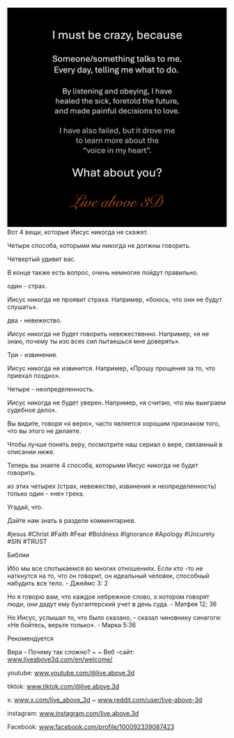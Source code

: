 ![Video cover image](../cover.jpg)
Вот 4 вещи, которые Иисус никогда не скажет.

Четыре способа, которыми мы никогда не должны говорить.

Четвертый удивит вас.

В конце также есть вопрос, очень немногие пойдут правильно.

один - страх.

Иисус никогда не проявит страха. Например, «боюсь, что они не будут слушать».

два - невежество.

Иисус никогда не будет говорить невежественно. Например, «я не знаю, почему ты изо всех сил пытаешься мне доверять».

Три - извинения.

Иисус никогда не извинится. Например, «Прошу прощения за то, что приехал поздно».

Четыре - неопределенность.

Иисус никогда не будет уверен. Например, «я считаю, что мы выиграем судебное дело».

Вы видите, говоря «я верю», часто является хорошим признаком того, что вы этого не делаете.

Чтобы лучше понять веру, посмотрите наш сериал о вере, связанный в описании ниже.

Теперь вы знаете 4 способа, которыми Иисус никогда не будет говорить.

из этих четырех (страх, невежество, извинения и неопределенность) только один - «не» греха.

Угадай, что.

Дайте нам знать в разделе комментариев.


#jesus #Christ #Faith #Fear #Boldness #Ignorance #Apology #Uncurety #SIN #TRUST


Библии

Ибо мы все спотыкаемся во многих отношениях. Если кто -то не наткнутся на то, что он говорит, он идеальный человек, способный набудить все тело. - Джеймс 3: 2

Но я говорю вам, что каждое небрежное слово, о котором говорят люди, они дадут ему бухгалтерский учет в день суда. - Матфея 12; 36

Но Иисус, услышал то, что было сказано, - сказал чиновнику синагоги: «Не бойтесь, верьте только». - Марка 5:36


Рекомендуется

Вера - Почему так сложно? ~ ~ Веб -сайт: www.liveabove3d.com/en/welcome/

youtube: www.youtube.com/@live.above.3d

tiktok: www.tiktok.com/@live.above.3d

x: www.x.com/live_above_3d ~ www.reddit.com/user/live-above-3d


instagram: www.instagram.com/live.above.3d

Facebook: www.facebook.com/profile/100092339087423





